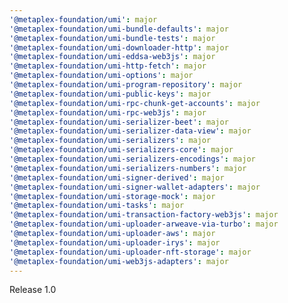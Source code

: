 ```yaml
---
'@metaplex-foundation/umi': major
'@metaplex-foundation/umi-bundle-defaults': major
'@metaplex-foundation/umi-bundle-tests': major
'@metaplex-foundation/umi-downloader-http': major
'@metaplex-foundation/umi-eddsa-web3js': major
'@metaplex-foundation/umi-http-fetch': major
'@metaplex-foundation/umi-options': major
'@metaplex-foundation/umi-program-repository': major
'@metaplex-foundation/umi-public-keys': major
'@metaplex-foundation/umi-rpc-chunk-get-accounts': major
'@metaplex-foundation/umi-rpc-web3js': major
'@metaplex-foundation/umi-serializer-beet': major
'@metaplex-foundation/umi-serializer-data-view': major
'@metaplex-foundation/umi-serializers': major
'@metaplex-foundation/umi-serializers-core': major
'@metaplex-foundation/umi-serializers-encodings': major
'@metaplex-foundation/umi-serializers-numbers': major
'@metaplex-foundation/umi-signer-derived': major
'@metaplex-foundation/umi-signer-wallet-adapters': major
'@metaplex-foundation/umi-storage-mock': major
'@metaplex-foundation/umi-tasks': major
'@metaplex-foundation/umi-transaction-factory-web3js': major
'@metaplex-foundation/umi-uploader-arweave-via-turbo': major
'@metaplex-foundation/umi-uploader-aws': major
'@metaplex-foundation/umi-uploader-irys': major
'@metaplex-foundation/umi-uploader-nft-storage': major
'@metaplex-foundation/umi-web3js-adapters': major
---
```


Release 1.0
